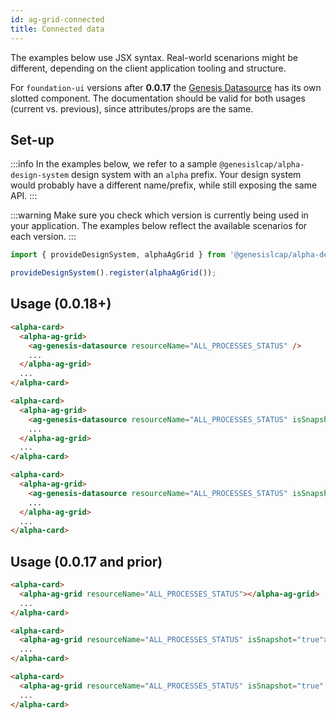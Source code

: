 ```yaml
---
id: ag-grid-connected
title: Connected data
---
```


The examples below use JSX syntax. Real-world scenarions might be different, depending on the client application tooling and structure.

For `foundation-ui` versions after **0.0.17** the [Genesis Datasource](/web/web-components/grids/ag-grid/ag-genesis-datasource/) has its own slotted component. The documentation should be valid for both usages (current vs. previous), since attributes/props are the same.

## Set-up

:::info
In the examples below, we refer to a sample `@genesislcap/alpha-design-system` design system with an `alpha` prefix. Your design system would probably have a different name/prefix, while still exposing the same API.
:::

:::warning
Make sure you check which version is currently being used in your application. The examples below reflect the available scenarios for each version.
:::

```ts
import { provideDesignSystem, alphaAgGrid } from '@genesislcap/alpha-design-system';

provideDesignSystem().register(alphaAgGrid());
```

## Usage (0.0.18+)

```html title="Streaming data from ALL_PROCESS_STATUS data server"
<alpha-card>
  <alpha-ag-grid>
    <ag-genesis-datasource resourceName="ALL_PROCESSES_STATUS" />
    ...
  </alpha-ag-grid>
  ...
</alpha-card>
```

```html title="Spanshot (one-time) data from ALL_PROCESS_STATUS data server"
<alpha-card>
  <alpha-ag-grid>
    <ag-genesis-datasource resourceName="ALL_PROCESSES_STATUS" isSnapshot="true" />
    ...
  </alpha-ag-grid>
  ...
</alpha-card>
```

```html title="Spanshot (one-time) data from ALL_PROCESS_STATUS data server limited to 5 rows"
<alpha-card>
  <alpha-ag-grid>
    <ag-genesis-datasource resourceName="ALL_PROCESSES_STATUS" isSnapshot="true" maxRows="5" />
    ...
  </alpha-ag-grid>
  ...
</alpha-card>
```

## Usage (0.0.17 and prior)

```html title="Streaming data from ALL_PROCESS_STATUS data server"
<alpha-card>
  <alpha-ag-grid resourceName="ALL_PROCESSES_STATUS"></alpha-ag-grid>
  ...
</alpha-card>
```

```html title="Spanshot (one-time) data from ALL_PROCESS_STATUS data server"
<alpha-card>
  <alpha-ag-grid resourceName="ALL_PROCESSES_STATUS" isSnapshot="true"></alpha-ag-grid>
  ...
</alpha-card>
```

```html title="Spanshot (one-time) data from ALL_PROCESS_STATUS data server limited to 5 rows"
<alpha-card>
  <alpha-ag-grid resourceName="ALL_PROCESSES_STATUS" isSnapshot="true" maxRows="5"></alpha-ag-grid>
  ...
</alpha-card>
```
